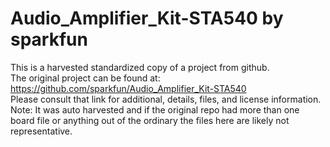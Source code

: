 
# Audio_Amplifier_Kit-STA540 by sparkfun  
This is a harvested standardized copy of a project from github.  
The original project can be found at:  
https://github.com/sparkfun/Audio_Amplifier_Kit-STA540  
Please consult that link for additional, details, files, and license information.  
Note: It was auto harvested and if the original repo had more than one board file or anything out of the ordinary the files here are likely not representative.  
    